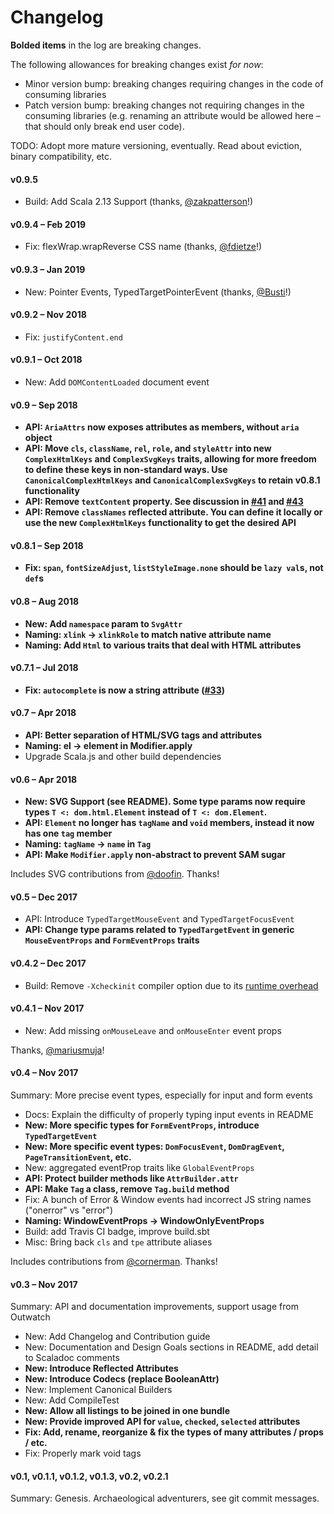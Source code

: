 # Changelog

**Bolded items** in the log are breaking changes.

The following allowances for breaking changes exist _for now_:
* Minor version bump: breaking changes requiring changes in the code of consuming libraries
* Patch version bump: breaking changes not requiring changes in the consuming libraries (e.g. renaming an attribute would be allowed here – that should only break end user code).

TODO: Adopt more mature versioning, eventually. Read about eviction, binary compatibility, etc.

#### v0.9.5

* Build: Add Scala 2.13 Support (thanks, [@zakpatterson](https://github.com/zakpatterson)!)

#### v0.9.4 – Feb 2019

* Fix: flexWrap.wrapReverse CSS name (thanks, [@fdietze](https://github.com/fdietze)!)

#### v0.9.3 – Jan 2019

* New: Pointer Events, TypedTargetPointerEvent (thanks, [@Busti](https://github.com/Busti)!)

#### v0.9.2 – Nov 2018

* Fix: `justifyContent.end`

#### v0.9.1 – Oct 2018

* New: Add `DOMContentLoaded` document event

#### v0.9 – Sep 2018

* **API: `AriaAttrs` now exposes attributes as members, without `aria` object**
* **API: Move `cls`, `className`, `rel`, `role`, and `styleAttr` into new `ComplexHtmlKeys` and `ComplexSvgKeys` traits, allowing for more freedom to define these keys in non-standard ways. Use `CanonicalComplexHtmlKeys` and `CanonicalComplexSvgKeys` to retain v0.8.1 functionality**
* **API: Remove `textContent` property. See discussion in [#41](https://github.com/raquo/scala-dom-types/issues/41) and [#43](https://github.com/raquo/scala-dom-types/pull/43)**
* **API: Remove `classNames` reflected attribute. You can define it locally or use the new `ComplexHtmlKeys` functionality to get the desired API**

#### v0.8.1 – Sep 2018

* **Fix: `span`, `fontSizeAdjust`, `listStyleImage.none` should be `lazy val`s, not `def`s**

#### v0.8 – Aug 2018

* **New: Add `namespace` param to `SvgAttr`**
* **Naming: `xlink` -> `xlinkRole` to match native attribute name**
* **Naming: Add `Html` to various traits that deal with HTML attributes**

#### v0.7.1 – Jul 2018

* **Fix: `autocomplete` is now a string attribute ([#33](https://github.com/raquo/scala-dom-types/pull/33))**

#### v0.7 – Apr 2018

* **API: Better separation of HTML/SVG tags and attributes**
* **Naming: el -> element in Modifier.apply**
* Upgrade Scala.js and other build dependencies

#### v0.6 – Apr 2018

* **New: SVG Support (see README). Some type params now require types `T <: dom.html.Element` instead of `T <: dom.Element`.** 
* **API: `Element` no longer has `tagName` and `void` members, instead it now has one `tag` member**
* **Naming: `tagName` -> `name` in `Tag`**
* **API: Make `Modifier.apply` non-abstract to prevent SAM sugar**

Includes SVG contributions from [@doofin](https://github.com/doofin). Thanks!

#### v0.5 – Dec 2017

* API: Introduce `TypedTargetMouseEvent` and `TypedTargetFocusEvent`
* **API: Change type params related to `TypedTargetEvent` in generic `MouseEventProps` and `FormEventProps` traits**

#### v0.4.2 – Dec 2017

* Build: Remove `-Xcheckinit` compiler option due to its [runtime overhead](https://docs.scala-lang.org/tutorials/FAQ/initialization-order.html)

#### v0.4.1 – Nov 2017

* New: Add missing `onMouseLeave` and `onMouseEnter` event props

Thanks, [@mariusmuja](https://github.com/mariusmuja)!

#### v0.4 – Nov 2017

Summary: More precise event types, especially for input and form events

* Docs: Explain the difficulty of properly typing input events in README
* **New: More specific types for `FormEventProps`, introduce `TypedTargetEvent`**
* **New: More specific event types: `DomFocusEvent`, `DomDragEvent`, `PageTransitionEvent`, etc.** 
* New: aggregated eventProp traits like `GlobalEventProps`
* **API: Protect builder methods like `AttrBuilder.attr`**
* **API: Make `Tag` a class, remove `Tag.build` method**
* Fix: A bunch of Error & Window events had incorrect JS string names ("onerror" vs "error") 
* **Naming: WindowEventProps -> WindowOnlyEventProps**
* Build: add Travis CI badge, improve build.sbt
* Misc: Bring back `cls` and `tpe` attribute aliases

Includes contributions from [@cornerman](https://github.com/cornerman). Thanks!

#### v0.3 – Nov 2017

Summary: API and documentation improvements, support usage from Outwatch 

* New: Add Changelog and Contribution guide
* New: Documentation and Design Goals sections in README, add detail to Scaladoc comments
* **New: Introduce Reflected Attributes**
* **New: Introduce Codecs (replace BooleanAttr)**
* New: Implement Canonical Builders
* New: Add CompileTest
* **New: Allow all listings to be joined in one bundle**
* **New: Provide improved API for `value`, `checked`, `selected` attributes**
* **Fix: Add, rename, reorganize & fix the types of many attributes / props / etc.**
* Fix: Properly mark void tags

#### v0.1, v0.1.1, v0.1.2, v0.1.3, v0.2, v0.2.1

Summary: Genesis. Archaeological adventurers, see git commit messages.
